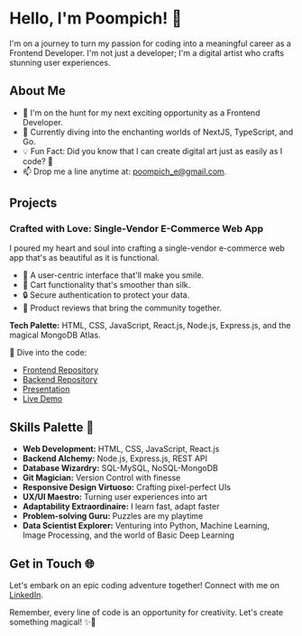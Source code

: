# Hello, I'm Poompich! 👋

I'm on a journey to turn my passion for coding into a meaningful career as a Frontend Developer. I'm not just a developer; I'm a digital artist who crafts stunning user experiences.

## About Me

- 🔭 I'm on the hunt for my next exciting opportunity as a Frontend Developer.
- 🌱 Currently diving into the enchanting worlds of NextJS, TypeScript, and Go.
- 💡 Fun Fact: Did you know that I can create digital art just as easily as I code? 🎨
- 📫 Drop me a line anytime at: [poompich_e@gmail.com](mailto:poompich_e@gmail.com).

## Projects

### Crafted with Love: Single-Vendor E-Commerce Web App

I poured my heart and soul into crafting a single-vendor e-commerce web app that's as beautiful as it is functional. 

- 🌟 A user-centric interface that'll make you smile.
- 🛒 Cart functionality that's smoother than silk.
- 🔒 Secure authentication to protect your data.
- 🚀 Product reviews that bring the community together.

**Tech Palette:** HTML, CSS, JavaScript, React.js, Node.js, Express.js, and the magical MongoDB Atlas.

👀 Dive into the code:
- [Frontend Repository](https://github.com/ppoompich/bbad-store-frontend)
- [Backend Repository](https://github.com/ppoompich/bbad-store-backend)
- [Presentation](https://docs.google.com/presentation/d/1M3cocFfnALWEO_FCrFaipgCN156dxs-HRiEaPHZBCuI/edit?usp=sharing)
- [Live Demo](https://bbad-shop.netlify.app/)

## Skills Palette 🎨

- **Web Development:** HTML, CSS, JavaScript, React.js
- **Backend Alchemy:** Node.js, Express.js, REST API
- **Database Wizardry:** SQL-MySQL, NoSQL-MongoDB
- **Git Magician:** Version Control with finesse
- **Responsive Design Virtuoso:** Crafting pixel-perfect UIs
- **UX/UI Maestro:** Turning user experiences into art
- **Adaptability Extraordinaire:** I learn fast, adapt faster
- **Problem-solving Guru:** Puzzles are my playtime
- **Data Scientist Explorer:** Venturing into Python, Machine Learning, Image Processing, and the world of Basic Deep Learning

## Get in Touch 🌐

Let's embark on an epic coding adventure together! Connect with me on [LinkedIn](https://www.linkedin.com/in/poompich-eiabtawee-85b11496/).

Remember, every line of code is an opportunity for creativity. Let's create something magical! ✨🚀
